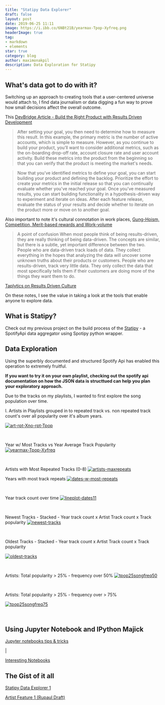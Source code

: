 ```yaml
---
title: "Statipy Data Explorer"
draft: false
layout: post
date: 2019-06-25 11:11
image: https://i.ibb.co/6NBt21B/yearmax-Tpop-Xyfreq.png
headerImage: true
tag:
- markdown
- elements
star: true
category: blog
author: maximonakpil
description: Data Exploration for Statipy
---
```


## What's data got to do with it?
Switching up an approach to creating tools that a user-centered universe would attach to, I find data journalism or data digging a fun way to prove how small decisions affect the overall outcome.


This [DevBridge Article - Build the Right Product with Results Driven Development](https://www.devbridge.com/articles/build-the-right-product-with-results-driven-development/)
> After setting your goal, you then need to determine how to measure this result. In this example, the primary metric is the number of active accounts, which is simple to measure. However, as you continue to build your product, you’ll want to consider additional metrics, such as the on-boarding drop-off rate, account closure rate and user account activity. Build these metrics into the product from the beginning so that you can verify that the product is meeting the market's needs.

> Now that you’ve identified metrics to define your goal, you can start building your product and defining the backlog. Prioritize the effort to create your metrics in the initial release so that you can continually evaluate whether you've reached your goal. Once you've measured results, you can start building functionality in a hypothesis-driven way to experiment and iterate on ideas. After each feature release, evaluate the status of your results and decide whether to iterate on the product more or move on to another goal.


Also important to note it's cultural connotation in work places, [Gung-Hoism, Competition, Merit-based rewards and Work-volume](https://workplace.stackexchange.com/questions/14348/what-is-meant-by-results-oriented-development-team)


> A point of confusion
When most people think of being results-driven, they are really thinking of being data-driven. The concepts are similar, but there is a subtle, yet important difference between the two. People who are data-driven track loads of data. They collect everything in the hopes that analyzing the data will uncover some unknown truths about their products or customers. People who are results-driven, track very little data. They only collect the data that most specifically tells them if their customers are doing more of the things they want them to do.

[Taplytics on Results Driven Culture](https://academy.taplytics.com/developing-a-results-driven-culture/)


On these notes, I see the value in taking a look at the tools that enable anyone to explore data.

## What is Statipy?

Check out my previous project on the build process of the [Statipy]() - a SpotifyApi data aggregator using Spotipy python wrapper.

## Data Exploration

Using the superbly documented and structured Spotify Api has enabled this operation to extremely fruitful.

**If you want to try it on your own playlist, checking out the spotify api documentation on how the JSON data is structtued can help you plan your exploratory approach.**

Due to the tracks on my playlists, I wanted to first explore the song population over time.

I.
Artists in Playlists grouped in to repeated track vs. non repeated track count's over all popularity over it's album years.


<a href="https://imgbb.com/"><img src="https://i.ibb.co/gDQ56M3/art-rpt-Xno-rpt-Tpop.png" alt="art-rpt-Xno-rpt-Tpop" border="0"></a>

<br />

Year w/ Most Tracks vs Year Average Track Popularity
<a href="https://imgbb.com/"><img src="https://i.ibb.co/6NBt21B/yearmax-Tpop-Xyfreq.png" alt="yearmax-Tpop-Xyfreq" border="0"></a>


<br />

Artists with Most Repeated Tracks (0-8)
<a href="https://imgbb.com/"><img src="https://i.ibb.co/QbN2vdS/artists-maxrepeats.png" alt="artists-maxrepeats" border="0"></a>
<br />


Years with most track repeats
<a href="https://imgbb.com/"><img src="https://i.ibb.co/vBxytpW/dates-w-most-repeats.png" alt="dates-w-most-repeats" border="0"></a>

<br />

Year track count over time
<a href="https://imgbb.com/"><img src="https://i.ibb.co/KWqzZpM/lineplot-dates11.png" alt="lineplot-dates11" border="0"></a>

<br />

Newest Tracks - Stacked - Year track count x Artist Track count x Track popularity
<a href="https://imgbb.com/"><img src="https://i.ibb.co/wy8c00y/newest-tracks.png" alt="newest-tracks" border="0"></a>

<br />

Oldest Tracks - Stacked - Year track count x Artist Track count x Track popularity

<a href="https://imgbb.com/"><img src="https://i.ibb.co/gdbTFGL/oldest-tracks.png" alt="oldest-tracks" border="0"></a>

<br />

Artists: Total popularity > 25% - frequency over 50%
<a href="https://imgbb.com/"><img src="https://i.ibb.co/pQGyhHj/tpop25songfreq50.png" alt="tpop25songfreq50" border="0"></a>

<br />

Artists: Total popularity > 25% - frequency over > 75%

<a href="https://imgbb.com/"><img src="https://i.ibb.co/wYMjq8y/tpop25songfreq75.png" alt="tpop25songfreq75" border="0"></a>

<br />

## Using Jupyter Notebook and IPython Majick

[Jupyter notebooks tips & tricks](https://www.dataquest.io/blog/jupyter-notebook-tips-tricks-shortcuts/)

|

[Interesting Notebooks](https://github.com/jupyter/jupyter/wiki/A-gallery-of-interesting-Jupyter-Notebooks)

## The Gist of it all

[Statipy Data Explorer 1](https://gist.github.com/mxayon/91d83b2f3bc6cd894bf26d5d71dc240a)
<br>

<script src="https://gist.github.com/mxayon/91d83b2f3bc6cd894bf26d5d71dc240a.js"></script>

[Artist Feature 1 (Rupaul Draft)](https://gist.github.com/mxayon/0888055e91991abe46d3fbf90ddddcf2)
